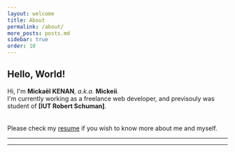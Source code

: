 ```yaml
---
layout: welcome
title: About
permalink: /about/
more_posts: posts.md
sidebar: true
order: 10
---
```


## Hello, World!

Hi, I'm **Mickaël KENAN**, *a.k.a.* **Mickeii**.<br>
I'm currently working as a freelance web developer, and previsouly was student of **[IUT Robert Schuman]**.<br><br><br>
Please check my [resume](/resume/) if you wish to know more about me and myself.

***

<!--posts_list-->

***
